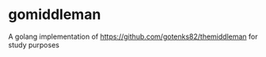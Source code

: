 # gomiddleman
A golang implementation of https://github.com/gotenks82/themiddleman for study purposes
